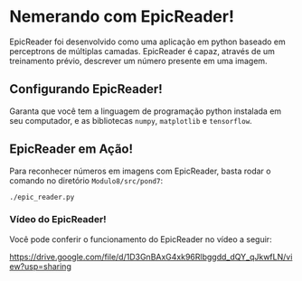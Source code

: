 # Nemerando com EpicReader!
EpicReader foi desenvolvido como uma aplicação em python baseado em perceptrons de múltiplas camadas. EpicReader é capaz, através de um treinamento prévio, descrever um número presente em uma imagem.

## Configurando EpicReader!
Garanta que você tem a linguagem de programação python instalada em seu computador, e as bibliotecas `numpy`, `matplotlib` e `tensorflow`.

## EpicReader em Ação!
Para reconhecer números em imagens com EpicReader, basta rodar o comando no diretório `Modulo8/src/pond7`:
```
./epic_reader.py
```

### Vídeo do EpicReader!
Você pode conferir o funcionamento do EpicReader no vídeo a seguir:

https://drive.google.com/file/d/1D3GnBAxG4xk96Rlbggdd_dQY_qJkwfLN/view?usp=sharing



